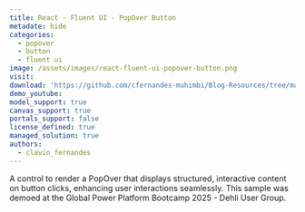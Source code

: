 ```yaml
---
title: React - Fluent UI - PopOver Button
metadate: hide
categories:
  - popover
  - button
  - fluent ui
image: /assets/images/react-fluent-ui-popover-button.png
visit: 
download: 'https://github.com/cfernandes-muhimbi/Blog-Resources/tree/main/Power%20Apps%20Fluent%20UI%20PopOver%20Button%20Control'
demo_youtube: 
model_support: true
canvas_support: true
portals_support: false
license_defined: true
managed_solution: true
authors:
  - clavin_fernandes
---
```

A control to render a PopOver that displays structured, interactive content on button clicks, enhancing user interactions seamlessly. This sample was demoed at the Global Power Platform Bootcamp 2025 - Dehli User Group.
